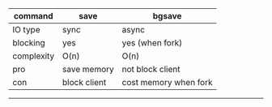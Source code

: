 | command    | save         | bgsave                |
|------------|--------------|-----------------------|
| IO type    | sync         | async                 |
| blocking   | yes          | yes (when fork)       |
| complexity | O(n)         | O(n)                  |
| pro        | save memory  | not block client      |
| con        | block client | cost memory when fork |

---
